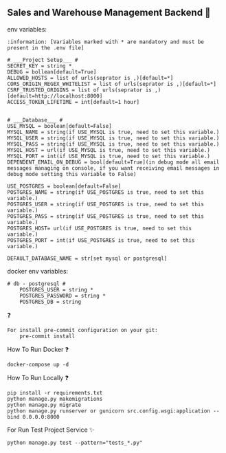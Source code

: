 ## Sales and Warehouse Management Backend :rocket:

env variables:

    :information: [Variables marked with * are mandatory and must be present in the .env file]

    # ___Project Setup___ #
    SECRET_KEY = string *
    DEBUG = bollean[default=True]
    ALLOWED_HOSTS = list of urls(seprator is ,)[default=*]
    CORS_ORIGIN_REGEX_WHITELIST = list of urls(seprator is ,)[default=*]
    CSRF_TRUSTED_ORIGINS = list of urls(seprator is ,)[default=http://localhost:8000]
    ACCESS_TOKEN_LIFETIME = int[default=1 hour]


    # ___Database___ #
    USE_MYSQL = boolean[default=False]
    MYSQL_NAME = string(if USE_MYSQL is true, need to set this variable.)
    MYSQL_USER = string(if USE_MYSQL is true, need to set this variable.)
    MYSQL_PASS = string(if USE_MYSQL is true, need to set this variable.)
    MYSQL_HOST = url(if USE_MYSQL is true, need to set this variable.)
    MYSQL_PORT = int(if USE_MYSQL is true, need to set this variable.)
    DEPENDENT_EMAIL_ON_DEBUG = bool[default=True](in debug mode all email messages managing on console, if you want receiving email messages in debug mode setting this variable to False)

    USE_POSTGRES = boolean[default=False]
    POSTGRES_NAME = string(if USE_POSTGRES is true, need to set this variable.)
    POSTGRES_USER = string(if USE_POSTGRES is true, need to set this variable.)
    POSTGRES_PASS = string(if USE_POSTGRES is true, need to set this variable.)
    POSTGRES_HOST= url(if USE_POSTGRES is true, need to set this variable.)
    POSTGRES_PORT = int(if USE_POSTGRES is true, need to set this variable.)

    DEFAULT_DATABASE_NAME = str[set mysql or postgresql]

docker env variables:

    # db - postgresql #
        POSTGRES_USER = string *
        POSTGRES_PASSWORD = string *
        POSTGRES_DB = string

:question:

    For install pre-commit configuration on your git:
        pre-commit install

How To Run Docker :question:

    docker-compose up -d

How To Run Locally :question:

    pip install -r requirements.txt
    python manage.py makemigrations
    python manage.py migrate
    python manage.py runserver or gunicorn src.config.wsgi:application --bind 0.0.0.0:8000

For Run Test Project Service :sparkles:

    python manage.py test --pattern="tests_*.py"
